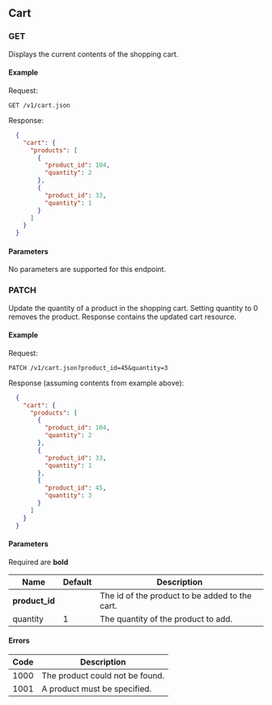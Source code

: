 ## Cart

### GET

Displays the current contents of the shopping cart.

#### Example

Request:

```
GET /v1/cart.json
```

Response:

```json
  {
    "cart": {
      "products": [
        {
          "product_id": 104,
          "quantity": 2
        },
        {
          "product_id": 33,
          "quantity": 1
        }
      ]
    }
  }
```

#### Parameters

No parameters are supported for this endpoint.

### PATCH

Update the quantity of a product in the shopping cart. Setting quantity to 0 removes the product.
Response contains the updated cart resource.

#### Example

Request:

```
PATCH /v1/cart.json?product_id=45&quantity=3
```

Response (assuming contents from example above):

```json
  {
    "cart": {
      "products": [
        {
          "product_id": 104,
          "quantity": 2
        },
        {
          "product_id": 33,
          "quantity": 1
        },
        {
          "product_id": 45,
          "quantity": 3
        }
      ]
    }
  }
```

#### Parameters

Required are **bold**

| Name           | Default | Description                                    |
| ----           | ------- | ---------------------------------------------- |
| **product_id** |         | The id of the product to be added to the cart. |
| quantity       | 1       | The quantity of the product to add.            |

#### Errors

| Code | Description                        |
| ---- | ---------------------------------- |
| 1000 | The product could not be found.    |
| 1001 | A product must be specified.       |
